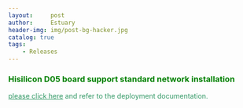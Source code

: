 ```yaml
---
layout:     post
author:     Estuary
header-img: img/post-bg-hacker.jpg
catalog: true
tags:
    - Releases
---
```


<h3><span style="color: #008000;"><strong>Hisilicon D05 board support standard network installation </strong></span></h3>
<span style="color: #339966;"><a style="color: #339966;</span> "D05 currently supports network installation and deployment. For more information, href="https://github.com/open-estuary/estuary/blob/master/doc/Deploy_Manual.4All.md" target="_blank">please click here</a> and refer to the deployment documentation.</td>
</tr>

